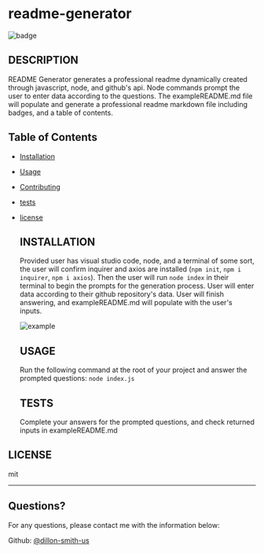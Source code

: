 # readme-generator
![badge](https://img.shields.io/github/languages/top/dillon-smith-us/readme-generator?style=flat&logo=appveyor)


## DESCRIPTION 
  
  README Generator generates a professional readme dynamically created through javascript, node, and github's api.
  Node commands prompt the user to enter data according to the questions. The exampleREADME.md file will populate and generate a professional readme markdown file including badges, and a table of contents.

  ## Table of Contents
  * [Installation](#installation)
  * [Usage](#usage)
  * [Contributing](#contributing)
  * [tests](#tests)
  * [license](#license)
    
    ## INSTALLATION 
    
    Provided user has visual studio code, node, and a terminal of some sort, the user will confirm inquirer and axios are installed (`npm init`, `npm i inquirer`, `npm i axios`). Then the user will run `node index` in their terminal to begin the prompts for the generation process. User will enter data according to their github repository's data. User will finish answering, and exampleREADME.md will populate with the user's inputs.

	![example](https://github.com/dillon-smith-us/readme-generator/blob/main/readme-generator-example.gif)
    
    ## USAGE
    
    Run the following command at the root of your project and answer the prompted questions: 
	`node index.js`
    
    ## TESTS
    
    Complete your answers for the prompted questions, and check returned inputs in exampleREADME.md
  
  ## LICENSE
  
  mit
  
  ---------------------
  
  ## Questions?
  
  For any questions, please contact me with the information below:
  
  Github: [@dillon-smith-us](https://api.github.com/users/dillon-smith-us)
  